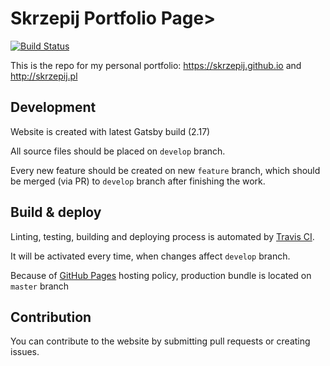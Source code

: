 # Skrzepij Portfolio Page>

[![Build Status](https://travis-ci.org/skrzepij/skrzepij.github.io.svg?branch=develop)](https://travis-ci.org/skrzepij/skrzepij.github.io)

This is the repo for my personal portfolio: https://skrzepij.github.io and http://skrzepij.pl

## Development 

Website is created with latest Gatsby build (2.17)

All source files should be placed on `develop` branch.

Every new feature should be created on new `feature` branch, 
which should be merged (via PR) to `develop` branch after finishing the work.


## Build & deploy

Linting, testing, building and deploying process is automated by [Travis CI](https://travis-ci.org/). 

It will be activated every time, when changes affect `develop` branch.

Because of [GitHub Pages](https://pages.github.com/) hosting policy, production bundle is located on `master` branch  


## Contribution
You can contribute to the website by submitting pull requests or creating issues.
